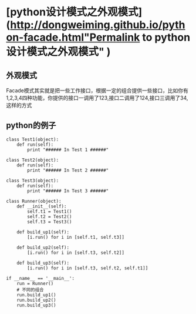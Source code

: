 #  [python设计模式之外观模式](http://dongweiming.github.io/python-facade.html"Permalink to python设计模式之外观模式" )

## 外观模式

Facade模式其实就是把一些工作接口，根据一定的组合提供一些接口，比如你有1,2,3,4四种功能，你提供的接口一调用了123,接口二调用了124,接口三调用了34,这样的方式

## python的例子

    
    
    class Test1(object):
        def run(self):
            print "###### In Test 1 ######"
    
    class Test2(object):
        def run(self):
            print "###### In Test 2 ######"
    
    class Test3(object):
        def run(self): 
            print "###### In Test 3 ######"
    
    class Runner(object):
        def __init__(self):
            self.t1 = Test1()
            self.t2 = Test2()
            self.t3 = Test3()
    
        def build_up1(self):
            [i.run() for i in [self.t1, self.t3]]
    
        def build_up2(self):
            [i.run() for i in [self.t3, self.t2]]
    
        def build_up3(self):
            [i.run() for i in [self.t3, self.t2, self.t1]]
    
    if __name__ == '__main__':
        run = Runner()
        # 不同的组合
        run.build_up1()
        run.build_up2()
        run.build_up3()
    


